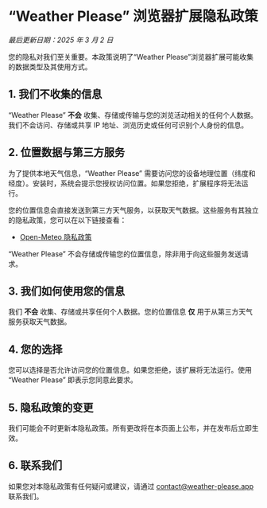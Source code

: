 # **“Weather Please” 浏览器扩展隐私政策**

_最后更新日期：2025 年 3 月 2 日_

您的隐私对我们至关重要。本政策说明了“Weather Please”浏览器扩展可能收集的数据类型及其使用方式。

## **1. 我们不收集的信息**

“Weather Please” **不会** 收集、存储或传输与您的浏览活动相关的任何个人数据。我们不会访问、存储或共享 IP 地址、浏览历史或任何可识别个人身份的信息。

## **2. 位置数据与第三方服务**

为了提供本地天气信息，“Weather Please” 需要访问您的设备地理位置（纬度和经度）。安装时，系统会提示您授权访问位置。如果您拒绝，扩展程序将无法运行。

您的位置信息会直接发送到第三方天气服务，以获取天气数据。这些服务有其独立的隐私政策，您可以在以下链接查看：

- [Open-Meteo 隐私政策](https://open-meteo.com/en/terms)

“Weather Please” 不会存储或传输您的位置信息，除非用于向这些服务发送请求。

## **3. 我们如何使用您的信息**

我们 **不会** 收集、存储或共享任何个人数据。您的位置信息 **仅** 用于从第三方天气服务获取天气数据。

## **4. 您的选择**

您可以选择是否允许访问您的位置信息。如果您拒绝，该扩展将无法运行。使用 “Weather Please” 即表示您同意此要求。

## **5. 隐私政策的变更**

我们可能会不时更新本隐私政策。所有更改将在本页面上公布，并在发布后立即生效。

## **6. 联系我们**

如果您对本隐私政策有任何疑问或建议，请通过 [contact@weather-please.app](mailto:contact@weather-please.app) 联系我们。
